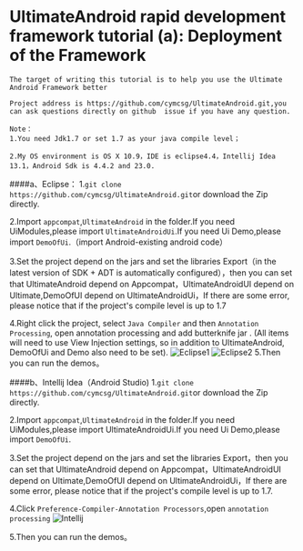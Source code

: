 UltimateAndroid rapid development framework tutorial (a): Deployment of the Framework 
==========================
``The target of writing this tutorial is to help you use the Ultimate Android Framework better`` 

``Project address is https://github.com/cymcsg/UltimateAndroid.git,you can ask questions directly on github  issue if you have any question.``

    Note：
    1.You need Jdk1.7 or set 1.7 as your java compile level；
    
    2.My OS environment is OS X 10.9，IDE is eclipse4.4，Intellij Idea 13.1，Android Sdk is 4.4.2 and 23.0.
   


####a、Eclipse：
1.```git clone https://github.com/cymcsg/UltimateAndroid.git```or download the Zip directly.

2.Import ``appcompat``,``UltimateAndroid`` in the folder.If you need UiModules,please import ``UltimateAndroidUi``.If you need Ui Demo,please import ``DemoOfUi``.（import Android-existing android code）

3.Set the project depend on the jars and set the libraries Export（in the latest version of SDK + ADT is automatically configured），then you can  set that  UltimateAndroid depend on Appcompat，UltimateAndroidUI depend on Ultimate,DemoOfUI depend on UltimateAndroidUi，If  there are some  error, please notice that if the project's compile level is up to 1.7

4.Right click the  project, select ``Java Compiler`` and then ``Annotation Processing``, open annotation processing and add butterknife  jar  . (All items will need to use View Injection settings, so in addition to UltimateAndroid, DemoOfUi and Demo also need to be set).
![Eclipse1](http://blog.marshalchen.com/images/eclipse1.png)
![Eclipse2](http://blog.marshalchen.com/images/eclipse2.png)
5.Then you can run the demos。


####b、Intellij Idea（Android Studio)
1.```git clone https://github.com/cymcsg/UltimateAndroid.git```or download the Zip directly.

2.Import ``appcompat``,``UltimateAndroid`` in the folder.If you need UiModules,please import UltimateAndroidUi.If you need Ui Demo,please import ``DemoOfUi``.

3.Set the project depend on the jars and set the libraries Export，then you can  set that  UltimateAndroid depend on Appcompat，UltimateAndroidUI depend on Ultimate,DemoOfUI depend on UltimateAndroidUi，If  there are some  error, please notice that if the project's compile level is up to 1.7.

4.Click ``Preference-Compiler-Annotation Processors``,open ``annotation processing``
![Intellij](http://blog.marshalchen.com/images/intellij1.png)

5.Then you can run the demos。
